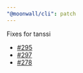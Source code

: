 ```yaml
---
"@moonwall/cli": patch
---
```


Fixes for tanssi
- [#295](https://github.com/Moonsong-Labs/moonwall/issues/295)
- [#297](https://github.com/Moonsong-Labs/moonwall/issues/297)
- [#278](https://github.com/Moonsong-Labs/moonwall/issues/278)